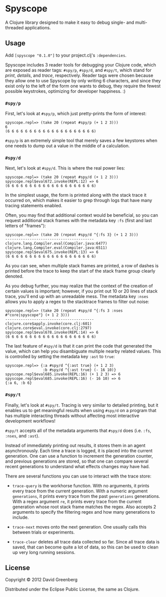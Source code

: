 # Spyscope

A Clojure library designed to make it easy to debug single- and multi-threaded applications.

## Usage

Add `[spyscope "0.1.0"]` to your project.clj's `:dependencies`.

Spyscope includes 3 reader tools for debugging your Clojure code, which are exposed as reader tags:
`#spy/p`, `#spy/d`, and `#spy/t`, which stand for *print*, *details*, and *trace*, respectively.
Reader tags were chosen because they allow one to use Spyscope by only writing 6 characters, and
since they exist only to the left of the form one wants to debug, they require the fewest possible
keystrokes, optimizing for developer happiness. :)

### `#spy/p`

First, let's look at `#spy/p`, which just pretty-prints the form of interest:

    spyscope.repl=> (take 20 (repeat #spy/p (+ 1 2 3)))
    6
    (6 6 6 6 6 6 6 6 6 6 6 6 6 6 6 6 6 6 6 6)

`#spy/p` is an extremely simple tool that merely saves a few keystores when
one needs to dump out a value in the middle of a calculation.

### `#spy/d`

Next, let's look at `#spy/d`. This is where the real power lies:

    spyscope.repl=> (take 20 (repeat #spy/d (+ 1 2 3)))
    spyscope.repl$eval672.invoke(REPL:12) => 6
    (6 6 6 6 6 6 6 6 6 6 6 6 6 6 6 6 6 6 6 6)

In the simplest usage, the form is printed along with the stack trace
it occurred on, which makes it easier to grep through logs that have
many tracing statements enabled.

Often, you may find that additional context would be beneficial, so
you can request additional stack frames with the metadata key `:fs`
(first and last letters of "frames"):

    spyscope.repl=> (take 20 (repeat #spy/d ^{:fs 3} (+ 1 2 3)))
    ----------------------------------------
    clojure.lang.Compiler.eval(Compiler.java:6477)
    clojure.lang.Compiler.eval(Compiler.java:6511)
    spyscope.repl$eval675.invoke(REPL:13) => 6
    (6 6 6 6 6 6 6 6 6 6 6 6 6 6 6 6 6 6 6 6)

As you can see, when multiple stack frames are printed, a row of dashes
is printed before the trace to keep the start of the stack frame group
clearly denoted.

As you debug further, you may realize that the context of the creation of
certain values is important; however, if you print out 10 or 20 lines of
stack trace, you'll end up with an unreadable mess. The metadata key `:nses`
allows you to apply a regex to the stacktrace frames to filter out noise:

    spyscope.repl=> (take 20 (repeat #spy/d ^{:fs 3 :nses #"core|spyscope"} (+ 1 2 3)))
    ----------------------------------------
    clojure.core$apply.invoke(core.clj:601)
    clojure.core$eval.invoke(core.clj:2797)
    spyscope.repl$eval678.invoke(REPL:14) => 6
    (6 6 6 6 6 6 6 6 6 6 6 6 6 6 6 6 6 6 6 6)

The last feature of `#spy/d` is that it can print the code that generated
the value, which can help you disambiguate multiple nearby related values.
This is controlled by setting the metadata key `:ast` to `true`:

    spyscope.repl=> {:a #spy/d ^{:ast true} (+ 1 2 3)
                     :b #spy/d ^{:ast true} (- 16 10)}
    spyscope.repl$eval685.invoke(REPL:16) (+ 1 2 3) => 6
    spyscope.repl$eval685.invoke(REPL:16) (- 16 10) => 6
    {:a 6, :b 6}

### `#spy/t`

Finally, let's look at `#spy/t`. Tracing is very similar to detailed
printing, but it enables us to get meaningful results when using `#spy/d`
on a program that has multiple interacting threads without affecting
most interactive development workflows!

`#spy/t` accepts all of the metadata arguments that `#spy/d` does (i.e.
`:fs`, `:nses`, and `:ast`).

Instead of immediately printing out results, it stores them in an
agent asynchronously. Each time a trace is logged, it is placed into
the current generation. One can use a function to increment the generation
counter, and previous generations are stored, so that one can compare
several recent generations to understand what effects changes may have had.

There are several functions you can use to interact with the trace store:

* `trace-query` is the workhorse function. With no arguments, it prints every
trace from the current generation. With a numeric argument `generations`,
it prints every trace from the past `generations` generations. With a
regex argument `re`, it prints every trace from the current generation whose
root stack frame matches the regex. Also accepts 2 arguments to specify the
filtering regex and how many generations to include.

* `trace-next` moves onto the next generation. One usually calls this between
trials or experiments.

* `trace-clear` deletes all trace data collected so far. Since all trace
data is saved, that can become quite a lot of data, so this can be used
to clean up very long running sessions.

## License

Copyright © 2012 David Greenberg

Distributed under the Eclipse Public License, the same as Clojure.
